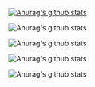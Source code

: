 [![Anurag's github stats](https://github-readme-stats.vercel.app/api?username=yongsoocho)](https://github.com/anuraghazra/github-readme-stats)

![Anurag's github stats](https://github-readme-stats.vercel.app/api?username=yongsoocho&hide=contribs,prs)

![Anurag's github stats](https://github-readme-stats.vercel.app/api?username=yongsoocho&count_private=true)

![Anurag's github stats](https://github-readme-stats.vercel.app/api?username=yongsoocho&show_icons=true)

![Anurag's github stats](https://github-readme-stats.vercel.app/api?username=anuraghazra&show_icons=true&theme=vue)
